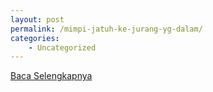 ```yaml
---
layout: post
permalink: /mimpi-jatuh-ke-jurang-yg-dalam/
categories:
    - Uncategorized
---
```


[Baca Selengkapnya](/03)